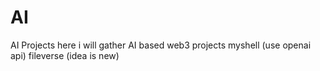 # AI
AI Projects 
here i will gather AI based web3 projects
myshell (use openai api)
fileverse (idea is new)
